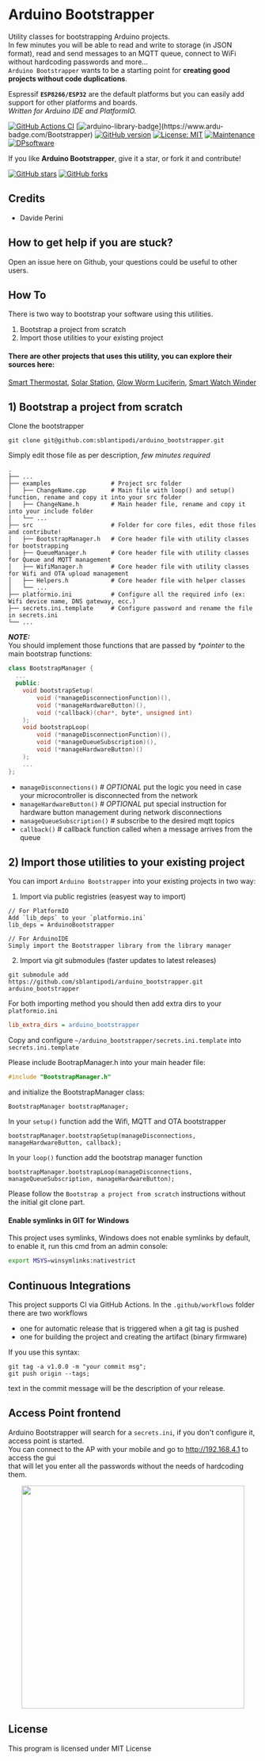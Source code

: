 # Arduino Bootstrapper

Utility classes for bootstrapping Arduino projects.  
In few minutes you will be able to read and write to storage (in JSON format), read and send messages to an MQTT queue, connect to WiFi without hardcoding passwords and more...  
`Arduino Bootstrapper` wants to be a starting point for **creating good projects without code duplications**.

Espressif **`ESP8266/ESP32`** are the default platforms but you can easily add support for other platforms and boards.  
_Written for Arduino IDE and PlatformIO._

[![GitHub Actions CI](https://github.com/sblantipodi/arduino_bootstrapper/workflows/GitHub%20Actions%20CI/badge.svg)](https://github.com/sblantipodi/arduino_bootstrapper/actions)
[![arduino-library-badge](https://www.ardu-badge.com/badge/Bootstrapper.svg?)](https://www.ardu-badge.com/Bootstrapper)
[![GitHub version](https://img.shields.io/github/v/release/sblantipodi/arduino_bootstrapper.svg)](https://github.com/sblantipodi/arduino_bootstrapper/releases)
[![License: MIT](https://img.shields.io/badge/License-MIT-yellow.svg)](https://opensource.org/licenses/MIT)
[![Maintenance](https://img.shields.io/badge/Maintained%3F-yes-purple.svg)](https://GitHub.com/sblantipodi/arduino_bootstrapper/graphs/commit-activity)
[![DPsoftware](https://img.shields.io/static/v1?label=DP&message=Software&color=orange)](https://www.dpsoftware.org)

If you like **Arduino Bootstrapper**, give it a star, or fork it and contribute!

[![GitHub stars](https://img.shields.io/github/stars/sblantipodi/arduino_bootstrapper.svg?style=social&label=Star)](https://github.com/sblantipodi/arduino_bootstrapper/stargazers)
[![GitHub forks](https://img.shields.io/github/forks/sblantipodi/arduino_bootstrapper.svg?style=social&label=Fork)](https://github.com/sblantipodi/arduino_bootstrapper/network)

## Credits
- Davide Perini 

## How to get help if you are stuck?
Open an issue here on Github, your questions could be useful to other users.

## How To
There is two way to bootstrap your software using this utilities.  
1) Bootstrap a project from scratch  
2) Import those utilities to your existing project 
    
#### There are other projects that uses this utility, you can explore their sources here:  
[Smart Thermostat](https://github.com/sblantipodi/smart_thermostat), [Solar Station](https://github.com/sblantipodi/solar_station), [Glow Worm Luciferin](https://github.com/sblantipodi/glow_worm_luciferin), [Smart Watch Winder](https://github.com/sblantipodi/smart_watch_winder)  

## 1) Bootstrap a project from scratch
Clone the bootstrapper
```
git clone git@github.com:sblantipodi/arduino_bootstrapper.git
```
Simply edit those file as per description, _few minutes required_

    .
    ├── ...
    ├── examples                 # Project src folder
    │   ├── ChangeName.cpp       # Main file with loop() and setup() function, rename and copy it into your src folder  
    │   ├── ChangeName.h         # Main header file, rename and copy it into your include folder  
    │   └── ...      
    ├── src                      # Folder for core files, edit those files and contribute!
    │   ├── BootstrapManager.h   # Core header file with utility classes for bootstrapping
    │   ├── QueueManager.h       # Core header file with utility classes for Queue and MQTT management
    │   ├── WifiManager.h        # Core header file with utility classes for Wifi and OTA upload management
    │   ├── Helpers.h            # Core header file with helper classes 
    │   └── ...       
    ├── platformio.ini           # Configure all the required info (ex: Wifi device name, DNS gateway, ecc.)
    ├── secrets.ini.template     # Configure password and rename the file in secrets.ini 
    └── ...
    
***NOTE:***  
You should implement those functions that are passed by _*pointer_ to the main bootstrap functions:   
```c++
class BootstrapManager {
  ...
  public:
    void bootstrapSetup(
        void (*manageDisconnectionFunction)(), 
        void (*manageHardwareButton)(), 
        void (*callback)(char*, byte*, unsigned int)
    );
    void bootstrapLoop(
        void (*manageDisconnectionFunction)(), 
        void (*manageQueueSubscription)(), 
        void (*manageHardwareButton)()
    );  
    ...
};
```  

- `manageDisconnections()`           # _OPTIONAL_ put the logic you need in case your microcontroller is disconnected from the network
- `manageHardwareButton()`           # _OPTIONAL_ put special instruction for hardware button management during network disconnections
- `manageQueueSubscription()`        # subscribe to the desired mqtt topics
- `callback()`                       # callback function called when a message arrives from the queue

## 2) Import those utilities to your existing project 
You can import `Arduino Bootstrapper` into your existing projects in two way:
1) Import via public registries (easyest way to import)
```
// For PlatformIO
Add `lib_deps` to your `platformio.ini`
lib_deps = ArduinoBootstrapper
```
```
// For ArduinoIDE
Simply import the Bootstrapper library from the library manager
```
2) Import via git submodules (faster updates to latest releases)  
```
git submodule add https://github.com/sblantipodi/arduino_bootstrapper.git arduino_bootstrapper
```  

For both importing method you should then add extra dirs to your `platformio.ini`
```ini
lib_extra_dirs = arduino_bootstrapper
```
Copy and configure `~/arduino_bootstrapper/secrets.ini.template` into `secrets.ini.template` 
  
Please include BootrapManager.h into your main header file:
```c++
#include "BootstrapManager.h"
```
and initialize the BootstrapManager class:
```
BootstrapManager bootstrapManager;
```

In your `setup()` function add the Wifi, MQTT and OTA bootstrapper
```
bootstrapManager.bootstrapSetup(manageDisconnections, manageHardwareButton, callback);
```

In your `loop()` function add the bootstrap manager function
```
bootstrapManager.bootstrapLoop(manageDisconnections, manageQueueSubscription, manageHardwareButton);
```

Please follow the `Bootstrap a project from scratch` instructions without the initial git clone part.

#### Enable symlinks in GIT for Windows
This project uses symlinks, Windows does not enable symlinks by default, to enable it, run this cmd from an admin console:
```bash
export MSYS=winsymlinks:nativestrict
```

## Continuous Integrations
This project supports CI via GitHub Actions.
In the `.github/workflows` folder there are two workflows
 - one for automatic release that is triggered when a git tag is pushed
 - one for building the project and creating the artifact (binary firmware)  
 
If you use this syntax:
```
git tag -a v1.0.0 -m "your commit msg";
git push origin --tags;
```
text in the commit message will be the description of your release.

## Access Point frontend 
Arduino Bootstrapper will search for a `secrets.ini`, if you don't configure it, access point is started.  
You can connect to the AP with your mobile and go to http://192.168.4.1 to access the gui  
that will let you enter all the passwords without the needs of hardcoding them.
 
<p align="center">
  <img width="450" src="https://raw.githubusercontent.com/sblantipodi/arduino_bootstrapper/master/data/img/arduinobootstrapper.png">
</p>

## License
This program is licensed under MIT License
